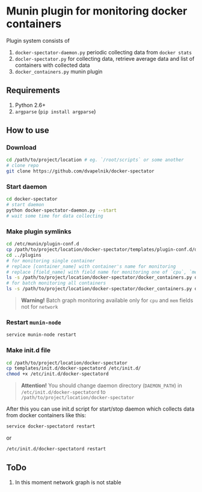 # Munin plugin for monitoring docker containers

Plugin system consists of

1. `docker-spectator-daemon.py` periodic collecting data from `docker stats`
2. `docler-spectator.py` for collecting data, retrieve average data and list of containers with collected data
3. `docker_containers.py` munin plugin

## Requirements

1. Python 2.6+
2. `argparse` (`pip install argparse`)


## How to use

### Download

```bash
cd /path/to/project/location # eg. `/root/scripts` or some another
# clone repo
git clone https://github.com/dvapelnik/docker-spectator
```

### Start daemon

```bash
cd docker-spectator
# start daemon
python docker-spectator-daemon.py --start
# wait some time for data collecting
```

### Make plugin symlinks

```bash
cd /etc/munin/plugin-conf.d
cp /path/to/project/location/docker-spectator/templates/plugin-conf.d/docker_containers_ .
cd ../plugins
# for monitoring single container
# replace [container_name] with container's name for monitoring
# replace [field_name] with field name for monitoring one of `cpu`, `mem` or `net`
ls -s /path/to/project/location/docker-spectator/docker_containers.py docker_containers_[container_name]_[field_name]
# for batch monitoring all containers
ls -s /path/to/project/location/docker-spectator/docker_containers.py docker_containers_[field_name]
```

> **Warning!** Batch graph monitoring available only for `cpu` and `mem` fields not for `network`

### Restart `munin-node`

```bash
service munin-node restart
```

### Make init.d file

```bash
cd /path/to/project/location/docker-spectator
cp templates/init.d/docker-spectatord /etc/init.d/
chmod +x /etc/init.d/docker-spectatord
```
> **Attention!** You should change daemon directory (`DAEMON_PATH`) in `/etc/init.d/docker-spectatord` to `/path/to/project/location/docker-spectator`

After this you can use init.d script for start/stop daemon which collects data from docker containers like this:
```bash
service docker-spectatord restart
```
or
```bash
/etc/init.d/docker-spectatord restart
```
## ToDo

1. In this moment network graph is not stable